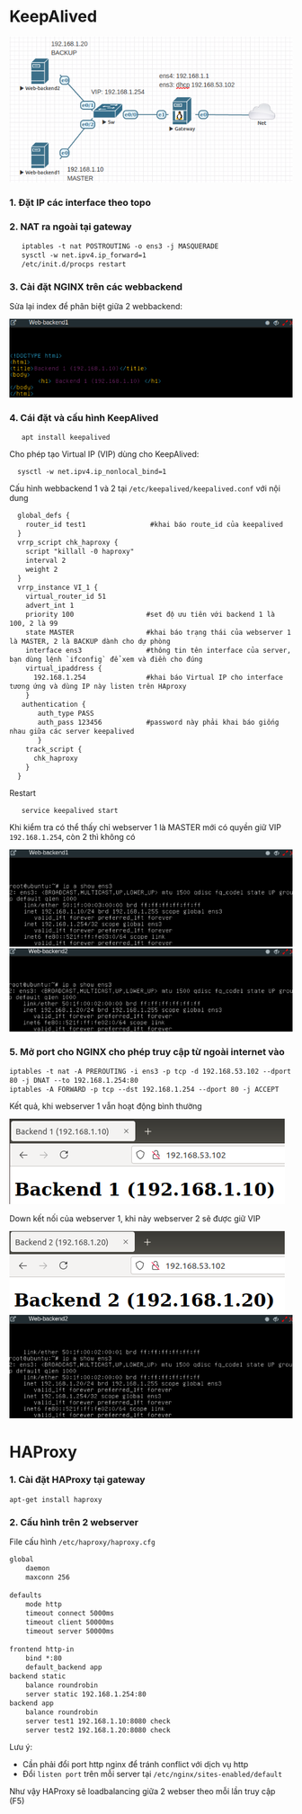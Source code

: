 # KeepAlived
![](https://github.com/huynp1999/huynp/blob/master/pic/network/ha-keep/keep6.png)

### 1. Đặt IP các interface theo topo
### 2. NAT ra ngoài tại gateway
 
       iptables -t nat POSTROUTING -o ens3 -j MASQUERADE
       sysctl -w net.ipv4.ip_forward=1
       /etc/init.d/procps restart

### 3. Cài đặt NGINX trên các webbackend
Sửa lại index để phân biệt giữa 2 webbackend:

![](https://github.com/huynp1999/huynp/blob/master/pic/network/ha-keep/keep7.png)

### 4. Cái đặt và cấu hình KeepAlived
    
       apt install keepalived
Cho phép tạo Virtual IP (VIP) dùng cho KeepAlived:

      sysctl -w net.ipv4.ip_nonlocal_bind=1

Cấu hình webbackend 1 và 2 tại `/etc/keepalived/keepalived.conf` với nội dung

      global_defs {
        router_id test1                #khai báo route_id của keepalived
      }
      vrrp_script chk_haproxy {
        script "killall -0 haproxy"
        interval 2
        weight 2
      }
      vrrp_instance VI_1 {
        virtual_router_id 51
        advert_int 1
        priority 100                  #set độ ưu tiên với backend 1 là 100, 2 là 99
        state MASTER                  #khai báo trạng thái của webserver 1 là MASTER, 2 là BACKUP dành cho dự phòng
        interface ens3                #thông tin tên interface của server, bạn dùng lệnh `ifconfig` để xem và điền cho đúng
        virtual_ipaddress {
          192.168.1.254               #khai báo Virtual IP cho interface tương ứng và dùng IP này listen trên HAproxy
        }
       authentication {
           auth_type PASS
           auth_pass 123456           #password này phải khai báo giống nhau giữa các server keepalived
           }
        track_script {
          chk_haproxy
        }
      }

 Restart

       service keepalived start

 Khi kiểm tra có thể thấy chỉ webserver 1 là MASTER mới có quyền giữ VIP `192.168.1.254`, còn 2 thì không có

![](https://github.com/huynp1999/huynp/blob/master/pic/network/ha-keep/keep3.png)
![](https://github.com/huynp1999/huynp/blob/master/pic/network/ha-keep/keep5.png)

### 5. Mở port cho NGINX cho phép truy cập từ ngoài internet vào

    iptables -t nat -A PREROUTING -i ens3 -p tcp -d 192.168.53.102 --dport 80 -j DNAT --to 192.168.1.254:80
    iptables -A FORWARD -p tcp --dst 192.168.1.254 --dport 80 -j ACCEPT

Kết quả, khi webserver 1 vẫn hoạt động bình thường

![](https://github.com/huynp1999/huynp/blob/master/pic/network/ha-keep/keep1.png)

Down kết nối của webserver 1, khi này webserver 2 sẽ được giữ VIP

![](https://github.com/huynp1999/huynp/blob/master/pic/network/ha-keep/keep2.png)
![](https://github.com/huynp1999/huynp/blob/master/pic/network/ha-keep/keep4.png)
# HAProxy
### 1. Cài đặt HAProxy tại gateway
    apt-get install haproxy

### 2. Cấu hình trên 2 webserver
File cấu hình `/etc/haproxy/haproxy.cfg`

    global
        daemon
        maxconn 256

    defaults
        mode http
        timeout connect 5000ms
        timeout client 50000ms
        timeout server 50000ms

    frontend http-in
        bind *:80
        default_backend app
    backend static
        balance roundrobin
        server static 192.168.1.254:80
    backend app
        balance roundrobin
        server test1 192.168.1.10:8080 check
        server test2 192.168.1.20:8080 check

Lưu ý:
- Cần phải đổi port http nginx để tránh conflict với dịch vụ http
- Đổi `listen port` trên mỗi server tại `/etc/nginx/sites-enabled/default`

Như vậy HAProxy sẽ loadbalancing giữa 2 webser theo mỗi lần truy cập (F5)
